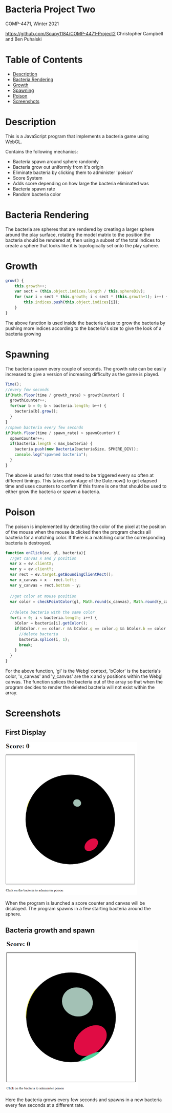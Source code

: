 # Bacteria Project Two

COMP-4471, Winter 2021

https://github.com/Soupy1184/COMP-4471-Project2
Christopher Campbell and Ben Puhalski

# Table of Contents

- [Description](#description)
- [Bacteria Rendering](#bacteria-rendering)
- [Growth](#growth)
- [Spawning](#spawning)
- [Poison](#poison)
- [Screenshots](#screenshots)

# Description

This is a JavaScript program that implements a bacteria game using WebGL.

Contains the following mechanics:

- Bacteria spawn around sphere randomly
- Bacteria grow out uniformly from it's origin
- Eliminate bacteria by clicking them to administer 'poison'
- Score System
- Adds score depending on how large the bacteria eliminated was
- Bacteria spawn rate
- Random bacteria color

# Bacteria Rendering

The bacteria are spheres that are rendered by creating a larger sphere around the play surface, rotating the model matrix to the position the bacteria should be rendered at, then using a subset of the total indices to create a sphere that looks like it is topologically set onto the play sphere.

# Growth

```javascript
grow() {
    this.growth++;
    var sect = (this.object.indices.length / this.sphereDiv);
    for (var i = sect * this.growth; i < sect * (this.growth+1); i++) {
        this.indices.push(this.object.indices[i]);
    }
}
```

The above function is used inside the bacteria class to grow the bacteria by pushing more indices according to the bacteria's size to give the look of a bacteria growing

# Spawning

The bacteria spawn every couple of seconds. The growth rate can be easily increased to give a version of increasing difficulty as the game is played. 

```javascript
Time();
//every few seconds
if(Math.floor(time / growth_rate) > growthCounter) {
  growthCounter++;
  for(var b = 0; b < bacteria.length; b++) {
    bacteria[b].grow();
  }
}
//spawn bacteria every few seconds
if(Math.floor(time / spawn_rate) > spawnCounter) {
  spawnCounter++;
  if(bacteria.length < max_bacteria) {
    bacteria.push(new Bacteria(bacteriaSize, SPHERE_DIV));
    console.log("spawned bacteria");
  }
}
```

The above is used for rates that need to be triggered every so often at different timings. This takes advantage of the Date.now() to get elapsed time and uses counters to confirm if this frame is one that should be used to either grow the bacteria or spawn a bacteria.

# Poison

The poison is implemented by detecting the color of the pixel at the position of the mouse when the mouse is clicked then the program checks all bacteria for a matching color. If there is a matching color the corresponding bacteria is destroyed.

```javascript
function onClick(ev, gl, bacteria){
  //get canvas x and y position
  var x = ev.clientX;
  var y = ev.clientY;
  var rect = ev.target.getBoundingClientRect();
  var x_canvas = x - rect.left;
  var y_canvas = rect.bottom - y;

  //get color at mouse position
  var color = checkPointColor(gl, Math.round(x_canvas), Math.round(y_canvas));
    
  //delete bacteria with the same color
  for(i = 0; i < bacteria.length; i++) {
    bColor = bacteria[i].getColor();
    if(bColor.r == color.r && bColor.g == color.g && bColor.b == color.b) {
      //delete bacteria
      bacteria.splice(i, 1);
      break;
    }
  }
}
```

For the above function, 'gl' is the Webgl context, 'bColor' is the bacteria's color, 'x_canvas' and 'y_canvas' are the x and y positions within the Webgl canvas. The function splices the bacteria out of the array so that when the program decides to render the deleted bacteria will not exist within the array.

# Screenshots

## First Display

<img src="fig\newGame.png" style="zoom:67%;" />

When the program is launched a score counter and canvas will be displayed. The program spawns in a few starting bacteria around the sphere.

## Bacteria growth and spawn

<img src="fig\newGame2.png" style="zoom:67%;" />

Here the bacteria grows every few seconds and spawns in a new bacteria every few seconds at a different rate. 



